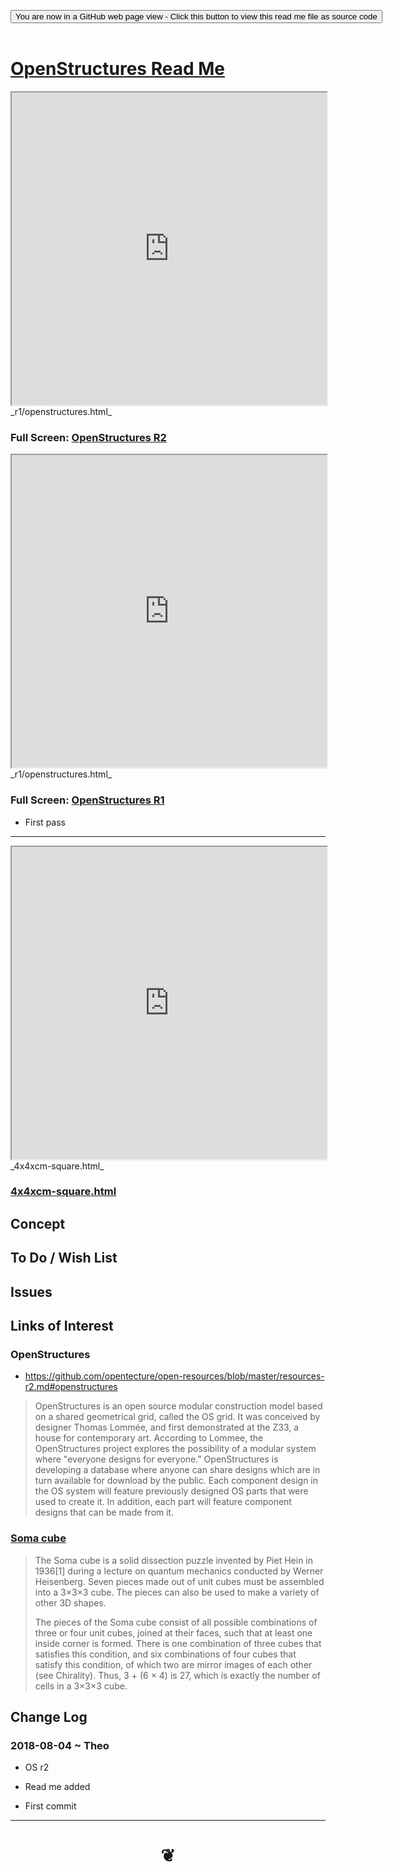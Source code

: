 
<span style=display:none; >[You are now in a GitHub source code view - click this link to view Read Me file as a web page]( https://opentecture.github.io/#mindmapping/sandbox/openstructures/README.md "View file as a web page." ) </span>

<div><input type=button class = 'btn btn-secondary btn-sm' onclick="window.location.href='https://github.com/opentecture/mindmapping/blob/master/sandbox/openstructures/README.md'";
value='You are now in a GitHub web page view - Click this button to view this read me file as source code' ></div>

<br>

# [OpenStructures Read Me]( #sandbox/openstructures/README.md )


<iframe src=https://opentecture.github.io/mindmapping/sandbox/openstructures/r2/os-parts.html width=100% height=500px >Iframes are not viewable in GitHub source code views</iframe>
_r1/openstructures.html_

### Full Screen: [OpenStructures R2]( https://opentecture.github.io/#mindmapping/sandbox/openstructures/r2/os-parts.html )


<iframe src=https://opentecture.github.io/mindmapping/sandbox/openstructures/r1/os-parts.html width=100% height=500px >Iframes are not viewable in GitHub source code views</iframe>
_r1/openstructures.html_

### Full Screen: [OpenStructures R1]( https://opentecture.github.io/#mindmapping/sandbox/openstructures/r1/os-parts.html )

* First pass

***

<iframe src=https://opentecture.github.io/mindmapping/sandbox/openstructures//4x4xcm-square.html width=100% height=500px >Iframes are not viewable in GitHub source code views</iframe>
_4x4xcm-square.html_

### [4x4xcm-square.html]( #sandbox/openstructures/4x4xcm-square.html )



## Concept


## To Do / Wish List


## Issues


## Links of Interest

### OpenStructures

* https://github.com/opentecture/open-resources/blob/master/resources-r2.md#openstructures

> OpenStructures is an open source modular construction model based on a shared geometrical grid, called the OS grid. It was conceived by designer Thomas Lommée, and first demonstrated at the Z33, a house for contemporary art. According to Lommee, the OpenStructures project explores the possibility of a modular system where "everyone designs for everyone." OpenStructures is developing a database where anyone can share designs which are in turn available for download by the public. Each component design in the OS system will feature previously designed OS parts that were used to create it. In addition, each part will feature component designs that can be made from it.


### [Soma cube]( https://en.wikipedia.org/wiki/Soma_cube )

> The Soma cube is a solid dissection puzzle invented by Piet Hein in 1936[1] during a lecture on quantum mechanics conducted by Werner Heisenberg. Seven pieces made out of unit cubes must be assembled into a 3×3×3 cube. The pieces can also be used to make a variety of other 3D shapes.
>
> The pieces of the Soma cube consist of all possible combinations of three or four unit cubes, joined at their faces, such that at least one inside corner is formed. There is one combination of three cubes that satisfies this condition, and six combinations of four cubes that satisfy this condition, of which two are mirror images of each other (see Chirality). Thus, 3 + (6 × 4) is 27, which is exactly the number of cells in a 3×3×3 cube.



## Change Log

### 2018-08-04 ~ Theo

* OS r2
* Read me added

* First commit


***

# <center title="hello!" ><a href=javascript:window.scrollTo(0,0); style=text-decoration:none; > ❦ </a></center>
